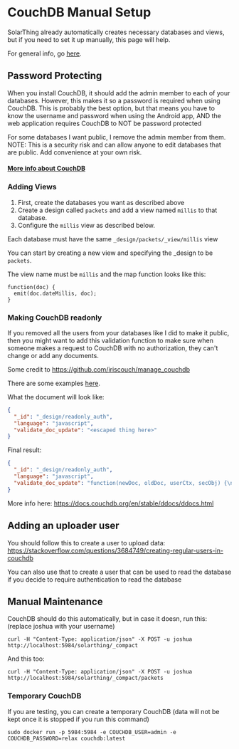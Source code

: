 # CouchDB Manual Setup
SolarThing already automatically creates necessary databases and views, but if you need to set it up manually, this page will help.

For general info, go [here](couchdb_setup.md).

## Password Protecting
When you install CouchDB, it should add the admin member to each of your databases. However, this makes it so
a password is required when using CouchDB. This is probably the best option, but that means you have to know
the username and password when using the Android app, AND the web application requires CouchDB to NOT be password protected

For some databases I want public, I remove the admin member from them. NOTE: This is a security risk and can
allow anyone to edit databases that are public. Add convenience at your own risk.

#### [More info about CouchDB](./couchdb_info.md)

### Adding Views
1. First, create the databases you want as described above
2. Create a design called `packets` and add a view named `millis` to that database. 
3. Configure the `millis` view as described below.

Each database must have the same `_design/packets/_view/millis` view

You can start by creating a new view and specifying the _design to be `packets`.

The view name must be `millis` and the map function looks like this:

```
function(doc) {
  emit(doc.dateMillis, doc);
}
```

### Making CouchDB readonly
If you removed all the users from your databases like I did to make it public, then you might want to add
this validation function to make sure when someone makes a request to CouchDB with no authorization, they can't
change or add any documents.

Some credit to https://github.com/iriscouch/manage_couchdb

There are some examples [here](../couchdb/design_docs).

What the document will look like:
```json
{
  "_id": "_design/readonly_auth",
  "language": "javascript",
  "validate_doc_update": "<escaped thing here>"
}
```
Final result:
```json
{
  "_id": "_design/readonly_auth",
  "language": "javascript",
  "validate_doc_update": "function(newDoc, oldDoc, userCtx, secObj) {\n\n  secObj.admins = secObj.admins || {};\n  secObj.admins.names = secObj.admins.names || [];\n  secObj.admins.roles = secObj.admins.roles || [];\n\n  var isAdmin = false;\n  if(userCtx.roles.indexOf('_admin') !== -1) {\n    isAdmin = true;\n  }\n  if(secObj.admins.names.indexOf(userCtx.name) !== -1) {\n    isAdmin = true;\n  }\n  for(var i = 0; i < userCtx.roles; i++) {\n    if(secObj.admins.roles.indexOf(userCtx.roles[i]) !== -1) {\n      isAdmin = true;\n    }\n  }\n\n  if(!isAdmin) {\n    throw {'unauthorized':'This is read only when unauthorized'};\n  }\n}"
}
```

More info here: https://docs.couchdb.org/en/stable/ddocs/ddocs.html

## Adding an uploader user
You should follow this to create a user to upload data: https://stackoverflow.com/questions/3684749/creating-regular-users-in-couchdb

You can also use that to create a user that can be used to read the database if you decide to require authentication to read the database

## Manual Maintenance
CouchDB should do this automatically, but in case it doesn, run this: (replace joshua with your username)

```shell script
curl -H "Content-Type: application/json" -X POST -u joshua http://localhost:5984/solarthing/_compact
```
And this too:
```shell script
curl -H "Content-Type: application/json" -X POST -u joshua http://localhost:5984/solarthing/_compact/packets
```

### Temporary CouchDB
If you are testing, you can create a temporary CouchDB (data will not be kept once it is stopped if you run this command)
```shell
sudo docker run -p 5984:5984 -e COUCHDB_USER=admin -e COUCHDB_PASSWORD=relax couchdb:latest
```

